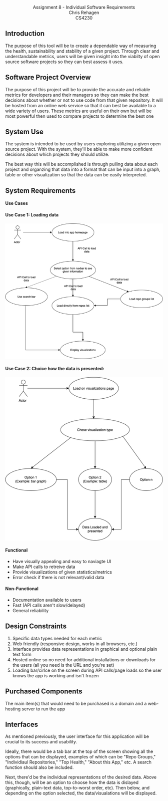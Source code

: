 <p align="center" font-size=48px>
  Assignment 8 - Individual Software Requirements
  <br>
  Chris Rehagen
  <br>
  CS4230
  
  <br>
</p>


## Introduction
The purpose of this tool will be to create a dependable way of measuring the health, sustainability and stability of a given project. Through clear and understandable metrics, users will be given insight into the viabilty of open source software projects so they can best assess it uses.

## Software Project Overview
The purpose of this project will be to provide the accurate and reliable metrics for developers and their managers so they can make the best decisions about whether or not to use code from that given repository. It will be hosted from an online web service so that it can best be available to a wide variety of users. These metrics are useful on their own but will be most powerful then used to compare projects to determine the best one

## System Use
The system is intended to be used by users exploring utilizing a given open source project. With the system, they'll be able to make more confident decisions about which projects they should utilize.  

The best way this will be accomplished is through pulling data about each project and organzing that data into a format that can be input into a graph, table or other visualization so that the data can be easily interpreted. 

## System Requirements

#### Use Cases
#### Use Case 1: Loading data
![](basicLoadingData.png)  

#### Use Case 2: Choice how the data is presented:
![](visualChoice.png)

#### Functional
  - Have visually appealing and easy to naviagte UI
  - Make API calls to retreive data
  - Provide visualizations of given statistics/metrics
  - Error check if there is not relevant/valid data

#### Non-Functional
  - Documentation available to users
  - Fast (API calls aren't slow/delayed)
  - General reliability
  
## Design Constraints
  1. Specific data types needed for each metric
  2. Web friendly (responsive design, works in all browsers, etc.)
  3. Interface provides data representations in graphical and optional plain text form
  4. Hosted online so no need for additional installations or downloads for the users (all you need is the URL and you're set)
  5. Loading bar/cirlce on the screen during API calls/page loads so the user knows the app is working and isn't frozen

## Purchased Components
The main item(s) that would need to be purchased is a domain and a web-hosting server to run the app
  
## Interfaces
  As mentioned previously, the user interface for this application will be crucial to its success and usability.  
  
  Ideally, there would be a tab bar at the top of the screen showing all the options that can be displayed, examples of which can be "Repo Groups," "Individiaul Repositories," "Top Health," "About this App," etc. A search function should also be included.  
  
  Next, there'd be the individual representations of the desired data. Above this, though, will be an option to choose how the data is dislayed (graphically, plain-text data, top-to-worst order, etc). Then below, and depending on the option selected, the data/visualations will be displayed.
